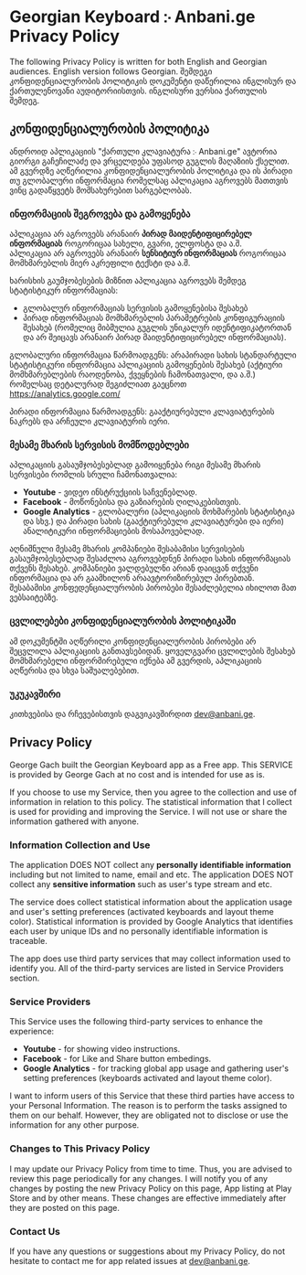 # Georgian Keyboard ჻ Anbani.ge Privacy Policy
The following Privacy Policy is written for both English and Georgian audiences. English version follows Georgian. 
შემდეგი კონფიდენციალურობის პოლიტიკის დოკუმენტი დაწერილია ინგლისურ და ქართულენოვანი აუდიტორიისთვის. ინგლისური ვერსია ქართულის შემდეგ.  

## კონფიდენციალურობის პოლიტიკა 
ანდროიდ აპლიკაციის "ქართული კლავიატურა ჻ Anbani.ge" ავტორია გიორგი გაჩეჩილაძე და ვრცელდება უფასოდ გუგლის მაღაზიის ქსელით. ამ გვერდზე აღწერილია კონფიდენციალურობის პოლიტიკა და ის პირადი თუ გლობალური ინფორმაცია რომელსაც აპლიკაცია აგროვებს მათთვის ვინც გადაწყვეტს მომსახურებით სარგებლობას.

### ინფორმაციის შეგროვება და გამოყენება
აპლიკაცია არ აგროვებს არანაირ **პირად მაიდენტიფიცირებელ ინფორმაციას** როგორიცაა სახელი, გვარი, ელფოსტა და ა.შ.    
აპლიკაცია არ აგროვებს არანაირ **სენსიტიურ ინფორმაციას** როგორიცაა მომხმარებლის მიერ აკრეფილი ტექსტი და ა.შ.

ხარისხის გაუმჯობესების მიზნით აპლიკაცია აგროვებს შემდეგ სტატისტიკურ ინფორმაციას:
- გლობალურ ინფორმაციას სერვისის გამოყენებისა შესახებ
- პირად ინფორმაციას მომხმარებლის პარამეტრების კონფიგურაციის შესახებ (რომელიც მიბმულია გუგლის უნიკალურ იდენტიფიკატორთან და არ შეიცავს არანაირ პირად მაიდენტიფიცირებელ ინფორმაციას).

გლობალური ინფორმაცია წარმოადგენს: არაპირადი სახის სტანდარტული სტატისტიკური ინფორმაცია აპლიკაციის გამოყენების შესახებ (აქტიური მომხმარებლების რაოდენობა, ქვეყნების ჩამონათვალი, და ა.შ.) რომელსაც დეტალურად შეგიძლიათ გაეცნოთ https://analytics.google.com/ 

პირადი ინფორმაცია წარმოადგენს: გააქტიურებული კლავიატურების ნაკრებს და არჩეული კლავიატურის იერი. 


### მესამე მხარის სერვისის მომწოდებლები
აპლიკაციის გასაუმჯობესებლად გამოიყენება რიგი მესამე მხარის სერვისები რომლის სრული ჩამონათვალია:
- **Youtube** - ვიდეო ინსტრუქციის საჩვენებლად.
- **Facebook** - მოწონებისა და გაზიარების ღილაკებისთვის.
- **Google Analytics** - გლობალური (აპლიკაციის მოხმარების სტატისტიკა და სხვ.) და პირადი სახის (გააქტიურებული კლავიატურები და იერი) ანალიტიკური ინფორმაციების მოსაპოვებლად.

აღნიშნული მესამე მხარის კომპანიები შესაბამისი სერვისების გასაუმჯობესებლად შესაძლოა აგროვებდნენ პირადი სახის ინფორმაციას თქვენს შესახებ. კომპანიები ვალდებულნი არიან დაიცვან თქვენი ინფორმაცია და არ გაამხილონ არაავტორიზირებულ პირებთან. შესაბამისი კონფედენციალურობის პირობები შესაძლებელია იხილოთ მათ ვებსაიტებზე.   

### ცვლილებები კონფიდენციალურობის პოლიტიკაში
ამ დოკუმენტში აღწერილი კონფიდენციალურობის პირობები არ შეცვლილა აპლიკაციის განთავსებიდან. ყოველგვარი ცვლილების შესახებ მომხმარებელი ინფორმირებული იქნება ამ გვერდის, აპლიკაციის აღწერისა და სხვა საშუალებებით.

### უკუკავშირი
კითხვებისა და რჩევებისთვის დაგვიკავშირდით dev@anbani.ge.



## Privacy Policy

George Gach built the Georgian Keyboard app as a Free app. This SERVICE is provided by George Gach at no cost and is intended for use as is.

If you choose to use my Service, then you agree to the collection and use of information in relation to this policy. The statistical information that I collect is used for providing and improving the Service. I will not use or share the information gathered with anyone.


### Information Collection and Use

The application DOES NOT collect any **personally identifiable information** including but not limited to name, email and etc. The application DOES NOT collect any **sensitive information** such as user's type stream and etc. 

The service does collect statistical information about the application usage and user's setting preferences (activated keyboards and layout theme color). Statistical information is provided by Google Analytics that identifies each user by unique IDs and no personally identifiable information is traceable.

The app does use third party services that may collect information used to identify you. All of the third-party services are listed in Service Providers section. 


### Service Providers

This Service uses the following third-party services to enhance the experience:
- **Youtube** - for showing video instructions.
- **Facebook** - for Like and Share button embedings.
- **Google Analytics** - for tracking global app usage and gathering user's setting preferences (keyboards activated and layout theme color).

I want to inform users of this Service that these third parties have access to your Personal Information. The reason is to perform the tasks assigned to them on our behalf. However, they are obligated not to disclose or use the information for any other purpose.


### Changes to This Privacy Policy

I may update our Privacy Policy from time to time. Thus, you are advised to review this page periodically for any changes. I will notify you of any changes by posting the new Privacy Policy on this page, App listing at Play Store and by other means. These changes are effective immediately after they are posted on this page.

### Contact Us

If you have any questions or suggestions about my Privacy Policy, do not hesitate to contact me for app related issues at dev@anbani.ge.
